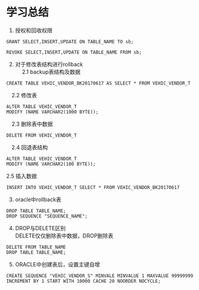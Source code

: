 # 学习总结

1. 授权和回收权限
```
GRANT SELECT,INSERT,UPDATE ON TABLE_NAME TO sb;

REVOKE SELECT,INSERT,UPDATE ON TABLE_NAME FROM sb;
```
2. 对于修改表结构进行rollback<br/>
&emsp; 2.1 backup表结构及数据
 ```
 CREATE TABLE VEHIC_VENDOR_BK20170617 AS SELECT * FROM VEHIC_VENDOR_T
 ```
&emsp;2.2 修改表
```
ALTER TABLE VEHIC_VENDOR_T
MODIFY (NAME VARCHAR2(1000 BYTE));
```
&emsp;2.3 删除表中数据
```
DELETE FROM VEHIC_VENDOR_T
```
&emsp;2.4 回退表结构
```
ALTER TABLE VEHIC_VENDOR_T
MODIFY (NAME VARCHAR2(100 BYTE));
```
2.5 插入数据
```
INSERT INTO VEHIC_VENDOR_T SELECT * FROM VEHIC_VENDOR_BK20170617
```
3. oracle中rollback表<br/>
```
DROP TABLE TABLE_NAME;
DROP SEQUENCE "SEQUENCE_NAME";
```
4. DROP与DELETE区别<br/>
DELETE仅仅删除表中数据，DROP删除表
```
DELETE FROM TABLE_NAME
DROP TABLE TABLE_NAME;
```
5. ORACLE中创建表后，设置主键自增
```
CREATE SEQUENCE "VEHIC_VENDOR_S" MINVALE MINVALUE 1 MAXVALUE 99999999 INCREMENT BY 1 START WITH 10000 CACHE 20 NOORDER NOCYCLE;
```
